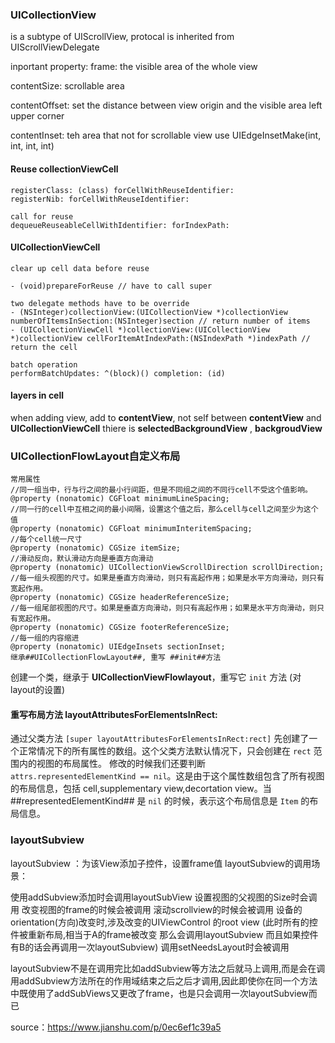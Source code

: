 ### UICollectionView

is a subtype of UIScrollView, protocal is inherited from UIScrollViewDelegate

inportant property:
frame: the visible area of the whole view

contentSize: scrollable area

contentOffset: set the distance between view origin and the visible area left upper corner

contentInset: teh area that not for scrollable view use UIEdgeInsetMake(int, int, int, int)

#### Reuse collectionViewCell

```
registerClass: (class) forCellWithReuseIdentifier: 
registerNib: forCellWithReuseIdentifier:

call for reuse
dequeueReuseableCellWithIdentifier: forIndexPath:

```

#### UICollectionViewCell

```
clear up cell data before reuse

- (void)prepareForReuse // have to call super

two delegate methods have to be override
- (NSInteger)collectionView:(UICollectionView *)collectionView numberOfItemsInSection:(NSInteger)section // return number of items 
- (UICollectionViewCell *)collectionView:(UICollectionView *)collectionView cellForItemAtIndexPath:(NSIndexPath *)indexPath // return the cell

batch operation
performBatchUpdates: ^(block)() completion: (id)

```

#### layers in cell
when adding view, add to **contentView**, not self
between **contentView** and **UICollectionViewCell** thiere is **selectedBackgroundView** , **backgroudView**

### UICollectionFlowLayout自定义布局
```
常用属性
//同一组当中，行与行之间的最小行间距，但是不同组之间的不同行cell不受这个值影响。
@property (nonatomic) CGFloat minimumLineSpacing;
//同一行的cell中互相之间的最小间隔，设置这个值之后，那么cell与cell之间至少为这个值
@property (nonatomic) CGFloat minimumInteritemSpacing;
//每个cell统一尺寸
@property (nonatomic) CGSize itemSize;
//滑动反向，默认滑动方向是垂直方向滑动
@property (nonatomic) UICollectionViewScrollDirection scrollDirection;
//每一组头视图的尺寸。如果是垂直方向滑动，则只有高起作用；如果是水平方向滑动，则只有宽起作用。
@property (nonatomic) CGSize headerReferenceSize;
//每一组尾部视图的尺寸。如果是垂直方向滑动，则只有高起作用；如果是水平方向滑动，则只有宽起作用。
@property (nonatomic) CGSize footerReferenceSize;
//每一组的内容缩进
@property (nonatomic) UIEdgeInsets sectionInset;
继承##UICollectionFlowLayout##, 重写 ##init##方法
```

创建一个类，继承于 **UICollectionViewFlowlayout**，重写它 ```init``` 方法 (对layout的设置)
#### 重写布局方法 layoutAttributesForElementsInRect:

通过父类方法 ```[super layoutAttributesForElementsInRect:rect]``` 先创建了一个正常情况下的所有属性的数组。这个父类方法默认情况下，只会创建在 ```rect``` 范围内的视图的布局属性。
修改的时候我们还要判断 ```attrs.representedElementKind == nil```。这是由于这个属性数组包含了所有视图的布局信息，包括 cell,supplementary view,decortation view。当 ##representedElementKind## 是 ```nil``` 的时候，表示这个布局信息是  ```Item``` 的布局信息。

### layoutSubview
layoutSubview ：为该View添加子控件，设置frame值
layoutSubview的调用场景：

使用addSubview添加时会调用layoutSubView
设置视图的父视图的Size时会调用
改变视图的frame的时候会被调用
滚动scrollview的时候会被调用
设备的orientation(方向)改变时,涉及改变的UIViewControl 的root view
(此时所有的控件被重新布局,相当于A的frame被改变 那么会调用layoutSubview 而且如果控件有B的话会再调用一次layoutSubview)
调用setNeedsLayout时会被调用

layoutSubview不是在调用完比如addSubview等方法之后就马上调用,而是会在调用addSubview方法所在的作用域结束之后之后才调用,因此即使你在同一个方法中既使用了addSubViews又更改了frame，也是只会调用一次layoutSubview而已

source：https://www.jianshu.com/p/0ec6ef1c39a5





